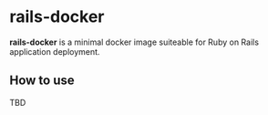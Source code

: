 rails-docker
============

**rails-docker** is a minimal docker image suiteable for Ruby on Rails application deployment.

## How to use

TBD